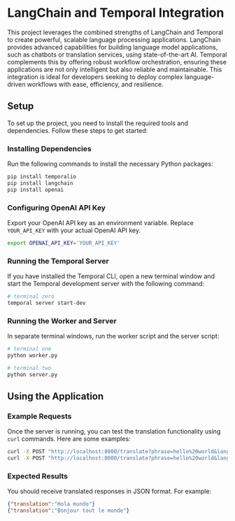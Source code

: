 # LangChain and Temporal Integration

This project leverages the combined strengths of LangChain and Temporal to create powerful, scalable language processing applications. LangChain provides advanced capabilities for building language model applications, such as chatbots or translation services, using state-of-the-art AI. Temporal complements this by offering robust workflow orchestration, ensuring these applications are not only intelligent but also reliable and maintainable. This integration is ideal for developers seeking to deploy complex language-driven workflows with ease, efficiency, and resilience.

## Setup

To set up the project, you need to install the required tools and dependencies. Follow these steps to get started:

### Installing Dependencies

Run the following commands to install the necessary Python packages:

```bash
pip install temporalio
pip install langchain
pip install openai
```

### Configuring OpenAI API Key

Export your OpenAI API key as an environment variable. Replace `YOUR_API_KEY` with your actual OpenAI API key.

```bash
export OPENAI_API_KEY='YOUR_API_KEY'
```

### Running the Temporal Server

If you have installed the Temporal CLI, open a new terminal window and start the Temporal development server with the following command:

```bash
# terminal zero
temporal server start-dev
```

### Running the Worker and Server

In separate terminal windows, run the worker script and the server script:

```bash
# terminal one
python worker.py

# terminal two
python server.py
```

## Using the Application

### Example Requests

Once the server is running, you can test the translation functionality using `curl` commands. Here are some examples:

```bash
curl -X POST "http://localhost:8000/translate?phrase=hello%20world&language=Spanish"
curl -X POST "http://localhost:8000/translate?phrase=hello%20world&language=French"
```

### Expected Results

You should receive translated responses in JSON format. For example:

```json
{"translation":"Hola mundo"}
{"translation":"Bonjour tout le monde"}
```